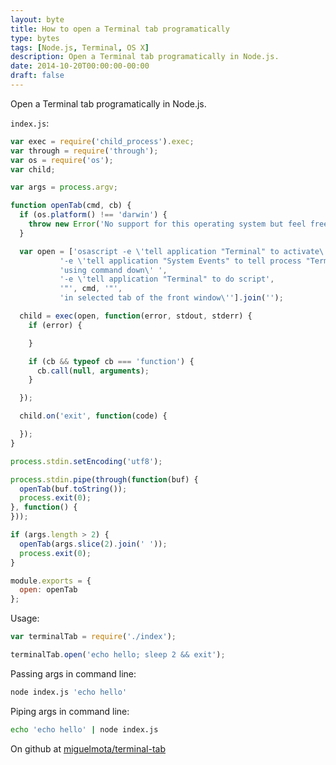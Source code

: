 ```yaml
---
layout: byte
title: How to open a Terminal tab programatically
type: bytes
tags: [Node.js, Terminal, OS X]
description: Open a Terminal tab programatically in Node.js.
date: 2014-10-20T00:00:00-00:00
draft: false
---
```

Open a Terminal tab programatically in Node.js.

`index.js`:

```javascript
var exec = require('child_process').exec;
var through = require('through');
var os = require('os');
var child;

var args = process.argv;

function openTab(cmd, cb) {
  if (os.platform() !== 'darwin') {
    throw new Error('No support for this operating system but feel free to fork the repo and add it :)');
  }

  var open = ['osascript -e \'tell application "Terminal" to activate\' ',
           '-e \'tell application "System Events" to tell process "Terminal" to keystroke "t"',
           'using command down\' ',
           '-e \'tell application "Terminal" to do script',
           '"', cmd, '"',
           'in selected tab of the front window\''].join('');

  child = exec(open, function(error, stdout, stderr) {
    if (error) {

    }

    if (cb && typeof cb === 'function') {
      cb.call(null, arguments);
    }

  });

  child.on('exit', function(code) {

  });
}

process.stdin.setEncoding('utf8');

process.stdin.pipe(through(function(buf) {
  openTab(buf.toString());
  process.exit(0);
}, function() {
}));

if (args.length > 2) {
  openTab(args.slice(2).join(' '));
  process.exit(0);
}

module.exports = {
  open: openTab
};
```

Usage:

```javascript
var terminalTab = require('./index');

terminalTab.open('echo hello; sleep 2 && exit');
```

Passing args in command line:

```bash
node index.js 'echo hello'
```

Piping args in command line:

```bash
echo 'echo hello' | node index.js
```

On github at [miguelmota/terminal-tab](https://github.com/miguelmota/terminal-tab)
